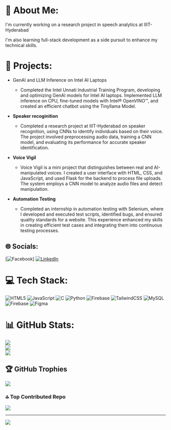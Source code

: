 # 💫 About Me:
I'm currently working on a research project in speech analytics at IIIT-Hyderabad

I'm also learning full-stack development as a side pursuit to enhance my technical skills.

# 📝 Projects:

- GenAI and LLM Inference on Intel AI Laptops
  - Completed the Intel Unnati Industrial Training Program, developing and optimizing GenAI models for Intel AI laptops. Implemented LLM inference on CPU, fine-tuned models with Intel® OpenVINO™, and created an efficient chatbot using the Tinyllama Model.

- **Speaker recoginition**
  -  Completed a research project at IIIT-Hyderabad on speaker recognition, using CNNs to identify individuals based on their voice. The project involved preprocessing audio data, training a CNN model, and evaluating its performance for accurate speaker identification.

- **Voice Vigil**
  -  Voice Vigil is a mini project that distinguishes between real and AI-manipulated voices. I created a user interface with HTML, CSS, and JavaScript, and used Flask for the backend to process file uploads. The system employs a CNN model to analyze audio files and detect manipulation.

- **Automation Testing**
  - Completed an internship in automation testing with Selenium, where I developed and executed test scripts, identified bugs, and ensured quality standards for a website. This experience enhanced my skills in creating efficient test cases and integrating them into continuous testing processes.


## 🌐 Socials:
[![Facebook](https://img.shields.io/badge/Facebook-%231877F2.svg?logo=Facebook&logoColor=white)] [![LinkedIn](https://img.shields.io/badge/LinkedIn-%230077B5.svg?logo=linkedin&logoColor=white)](https://linkedin.com/in/hemalshaji) 

# 💻 Tech Stack:
![HTML5](https://img.shields.io/badge/html5-%23E34F26.svg?style=for-the-badge&logo=html5&logoColor=white) ![JavaScript](https://img.shields.io/badge/javascript-%23323330.svg?style=for-the-badge&logo=javascript&logoColor=%23F7DF1E) ![C](https://img.shields.io/badge/c-%2300599C.svg?style=for-the-badge&logo=c&logoColor=white) ![Python](https://img.shields.io/badge/python-3670A0?style=for-the-badge&logo=python&logoColor=ffdd54)  ![Firebase](https://img.shields.io/badge/firebase-%23039BE5.svg?style=for-the-badge&logo=firebase) ![TailwindCSS](https://img.shields.io/badge/tailwindcss-%2338B2AC.svg?style=for-the-badge&logo=tailwind-css&logoColor=white) ![MySQL](https://img.shields.io/badge/mysql-4479A1.svg?style=for-the-badge&logo=mysql&logoColor=white) ![Firebase](https://img.shields.io/badge/firebase-a08021?style=for-the-badge&logo=firebase&logoColor=ffcd34) ![Figma](https://img.shields.io/badge/figma-%23F24E1E.svg?style=for-the-badge&logo=figma&logoColor=white) 
# 📊 GitHub Stats:
![](https://github-readme-stats.vercel.app/api?username=Hemalshaji7&theme=dark&hide_border=false&include_all_commits=false&count_private=false)<br/>
![](https://github-readme-streak-stats.herokuapp.com/?user=Hemalshaji7&theme=dark&hide_border=false)<br/>
![](https://github-readme-stats.vercel.app/api/top-langs/?username=Hemalshaji7&theme=dark&hide_border=false&include_all_commits=false&count_private=false&layout=compact)

## 🏆 GitHub Trophies
![](https://github-profile-trophy.vercel.app/?username=Hemalshaji7&theme=radical&no-frame=false&no-bg=true&margin-w=4)


### 🔝 Top Contributed Repo
![](https://github-contributor-stats.vercel.app/api?username=Hemalshaji7&limit=5&theme=dark&combine_all_yearly_contributions=true)


---
[![](https://visitcount.itsvg.in/api?id=Hemalshaji7&icon=0&color=0)](https://visitcount.itsvg.in)

<!-- Proudly created with GPRM ( https://gprm.itsvg.in ) -->
